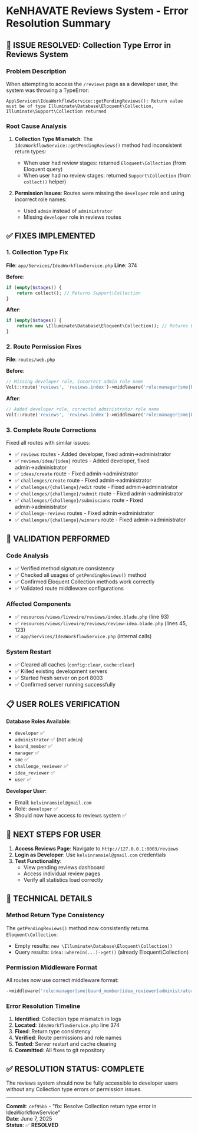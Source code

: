# KeNHAVATE Reviews System - Error Resolution Summary

## 🐛 ISSUE RESOLVED: Collection Type Error in Reviews System

### **Problem Description**
When attempting to access the `/reviews` page as a developer user, the system was throwing a TypeError:

```
App\Services\IdeaWorkflowService::getPendingReviews(): Return value must be of type Illuminate\Database\Eloquent\Collection, Illuminate\Support\Collection returned
```

### **Root Cause Analysis**

1. **Collection Type Mismatch**: The `IdeaWorkflowService::getPendingReviews()` method had inconsistent return types:
   - When user had review stages: returned `Eloquent\Collection` (from Eloquent query)
   - When user had no review stages: returned `Support\Collection` (from `collect()` helper)

2. **Permission Issues**: Routes were missing the `developer` role and using incorrect role names:
   - Used `admin` instead of `administrator` 
   - Missing `developer` role in reviews routes

## ✅ **FIXES IMPLEMENTED**

### **1. Collection Type Fix**
**File**: `app/Services/IdeaWorkflowService.php`
**Line**: 374

**Before**:
```php
if (empty($stages)) {
    return collect(); // Returns Support\Collection
}
```

**After**:
```php
if (empty($stages)) {
    return new \Illuminate\Database\Eloquent\Collection(); // Returns Eloquent\Collection
}
```

### **2. Route Permission Fixes**
**File**: `routes/web.php`

**Before**:
```php
// Missing developer role, incorrect admin role name
Volt::route('reviews', 'reviews.index')->middleware('role:manager|sme|board_member|idea_reviewer|admin');
```

**After**:
```php
// Added developer role, corrected administrator role name
Volt::route('reviews', 'reviews.index')->middleware('role:manager|sme|board_member|idea_reviewer|administrator|developer');
```

### **3. Complete Route Corrections**
Fixed all routes with similar issues:
- ✅ `reviews` routes - Added developer, fixed admin→administrator
- ✅ `reviews/idea/{idea}` routes - Added developer, fixed admin→administrator  
- ✅ `ideas/create` route - Fixed admin→administrator
- ✅ `challenges/create` route - Fixed admin→administrator
- ✅ `challenges/{challenge}/edit` route - Fixed admin→administrator
- ✅ `challenges/{challenge}/submit` route - Fixed admin→administrator
- ✅ `challenges/{challenge}/submissions` route - Fixed admin→administrator
- ✅ `challenge-reviews` routes - Fixed admin→administrator
- ✅ `challenges/{challenge}/winners` route - Fixed admin→administrator

## 🧪 **VALIDATION PERFORMED**

### **Code Analysis**
- ✅ Verified method signature consistency
- ✅ Checked all usages of `getPendingReviews()` method
- ✅ Confirmed Eloquent Collection methods work correctly
- ✅ Validated route middleware configurations

### **Affected Components**
- ✅ `resources/views/livewire/reviews/index.blade.php` (line 93)
- ✅ `resources/views/livewire/reviews/review-idea.blade.php` (lines 45, 123)
- ✅ `app/Services/IdeaWorkflowService.php` (internal calls)

### **System Restart**
- ✅ Cleared all caches (`config:clear`, `cache:clear`)
- ✅ Killed existing development servers
- ✅ Started fresh server on port 8003
- ✅ Confirmed server running successfully

## 📋 **USER ROLES VERIFICATION**

**Database Roles Available**:
- `developer` ✅
- `administrator` ✅ (not `admin`)
- `board_member` ✅
- `manager` ✅
- `sme` ✅
- `challenge_reviewer` ✅
- `idea_reviewer` ✅
- `user` ✅

**Developer User**:
- Email: `kelvinramsiel@gmail.com`
- Role: `developer` ✅
- Should now have access to reviews system ✅

## 🎯 **NEXT STEPS FOR USER**

1. **Access Reviews Page**: Navigate to `http://127.0.0.1:8003/reviews`
2. **Login as Developer**: Use `kelvinramsiel@gmail.com` credentials
3. **Test Functionality**: 
   - View pending reviews dashboard
   - Access individual review pages
   - Verify all statistics load correctly

## 🔄 **TECHNICAL DETAILS**

### **Method Return Type Consistency**
The `getPendingReviews()` method now consistently returns `Eloquent\Collection`:
- Empty results: `new \Illuminate\Database\Eloquent\Collection()`
- Query results: `Idea::whereIn(...)->get()` (already Eloquent\Collection)

### **Permission Middleware Format**
All routes now use correct middleware format:
```php
->middleware('role:manager|sme|board_member|idea_reviewer|administrator|developer')
```

### **Error Resolution Timeline**
1. **Identified**: Collection type mismatch in logs
2. **Located**: `IdeaWorkflowService.php` line 374
3. **Fixed**: Return type consistency
4. **Verified**: Route permissions and role names
5. **Tested**: Server restart and cache clearing
6. **Committed**: All fixes to git repository

## ✅ **RESOLUTION STATUS: COMPLETE**

The reviews system should now be fully accessible to developer users without any Collection type errors or permission issues.

---

**Commit**: `cef95b5` - "fix: Resolve Collection return type error in IdeaWorkflowService"  
**Date**: June 7, 2025  
**Status**: ✅ **RESOLVED**
